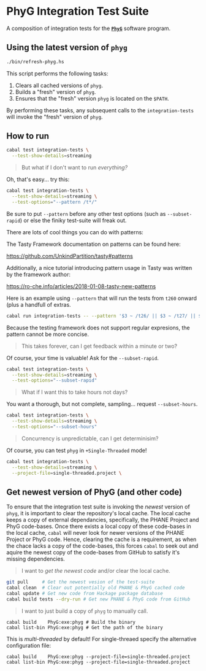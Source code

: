 PhyG Integration Test Suite
===========================

A composition of integration tests for the [**`PhyG`**][GitHub-PhyG] software program.


## Using the latest version of `phyg`

```bash
./bin/refresh-phyg.hs
```

This script performs the following tasks:

  1. Clears all cached versions of `phyg`.
  2. Builds a "fresh" version of `phyg`.
  3. Ensures that the "fresh" version `phyg` is located on the `$PATH`.

By performing these tasks, any subsequent calls to the `integration-tests` will invoke the "fresh" version of `phyg`.


## How to run

```bash
cabal test integration-tests \
  --test-show-details=streaming
```

> But what if I don't want to run *everything?*

Oh, that's easy... try this:

```bash
cabal test integration-tests \
  --test-show-details=streaming \
  --test-options="--pattern /t*/"
```

Be sure to put `--pattern` before any other test options (such as `--subset-rapid`) or else the finiky test-suite will freak out.

There are lots of cool things you can do with patterns:

The Tasty Framework documentation on patterns can be found here:

https://github.com/UnkindPartition/tasty#patterns

Additionally, a nice tutorial introducing pattern usage in Tasty was written by the framework author:

https://ro-che.info/articles/2018-01-08-tasty-new-patterns


Here is an example using `--pattern` that will run the tests from `t260` onward (plus a handfull of extras.

```bash
cabal run integration-tests -- --pattern '$3 ~ /t26/ || $3 ~ /t27/ || $3 ~ /t28/ || $3 ~ /t29/ || $3 ~ /t3/ || $3 ~ /t5/ || $3 ~ /t6/'
```

Because the testing framework does not support regular expresions, the pattern cannot be more concise.



> This takes forever, can I get feedback within a minute or two? 

Of course, your time is valuable! Ask for the `--subset-rapid`.

```bash
cabal test integration-tests \
  --test-show-details=streaming \
  --test-options="--subset-rapid"
```

> What if I want this to take hours not days?

You want a thorough, but not complete, sampling... request `--subset-hours`.

```bash
cabal test integration-tests \
  --test-show-details=streaming \
  --test-options="--subset-hours"
```

> Concurrency is unpredictable, can I get determinisim?

Of course, you can test `phyg` in `+Single-Threaded` mode!

```bash
cabal test integration-tests \
  --test-show-details=streaming \
  --project-file=single-threaded.project \
```

## Get newest version of PhyG (and other code)

To ensure that the integration test suite is invoking the *newest* version of `phyg`, it is important to clear the repository's local cache.
The local cache keeps a copy of external dependancies, specifically, the PHANE Project and PhyG code-bases.
Once there exists a local copy of these code-bases in the local cache, `cabal` will never look for newer versions of the PHANE Project or PhyG code.
Hence, clearing the cache is a requirement, as when the chace lacks a copy of the code-bases, this forces `cabal` to seek out and aquire the newest copy of the code-bases from GitHub to satisfy it's missing dependencies.

> I want to *get the newest code* and/or clear the local cache.

```bash
git pull     # Get the newest vesion of the test-suite
cabal clean  # Clear out potentially old PHANE & PhyG cached code
cabal update # Get new code from Hackage package database
cabal build tests --dry-run # Get new PHANE & PhyG code from GitHub
```

> I want to just build a copy of `phyg` to manually call.

```
cabal build    PhyG:exe:phyg # Build the binary
cabal list-bin PhyG:exe:phyg # Get the path of the binary
```

This is *multi-threaded* by default!
For single-threaed specify the alternative configuration file:

```
cabal build    PhyG:exe:phyg --project-file=single-threaded.project
cabal list-bin PhyG:exe:phyg --project-file=single-threaded.project
```


[GitHub-PhyG]: https://github.com/AMNH/PhyG#readme
